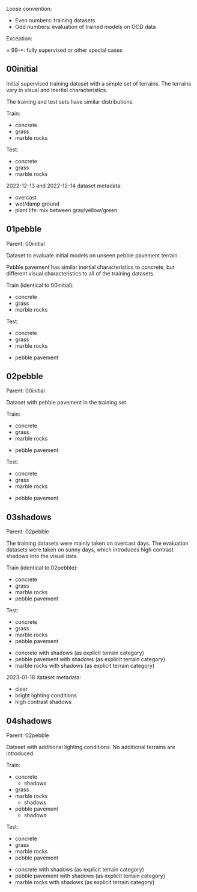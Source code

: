 Loose convention:

- Even numbers: training datasets
- Odd numbers: evaluation of trained models on OOD data

Exception:

= 99-*: fully supervised or other special cases

## 00initial

Initial supervised training dataset with a simple set of terrains. The terrains
vary in visual and inertial characteristics.

The training and test sets have similar distributions.

Train:
+ concrete
+ grass
+ marble rocks

Test:
+ concrete
+ grass
+ marble rocks

2022-12-13 and 2022-12-14 dataset metadata:
- overcast
- wet/damp ground
- plant life: mix between gray/yellow/green

## 01pebble

Parent: 00initial

Dataset to evaluate initial models on unseen pebble pavement terrain.

Pebble pavement has similar inertial characteristics to concrete, but different
visual characteristics to all of the training datasets.

Train (identical to 00initial):
* concrete
* grass
* marble rocks

Test:
* concrete
* grass
* marble rocks
+ pebble pavement

## 02pebble

Parent: 00initial

Dataset with pebble pavement in the training set.

Train:
* concrete
* grass
* marble rocks
+ pebble pavement

Test:
* concrete
* grass
* marble rocks
+ pebble pavement

## 03shadows

Parent: 02pebble

The training datasets were mainly taken on overcast days. The evaluation
datasets were taken on sunny days, which introduces high contrast shadows into
the visual data.

Train (identical to 02pebble):
* concrete
* grass
* marble rocks
* pebble pavement

Test:
* concrete
* grass
* marble rocks
* pebble pavement
+ concrete with shadows             (as explicit terrain category)
+ pebble pavement with shadows      (as explicit terrain category)
+ marble rocks with shadows         (as explicit terrain category)

2023-01-18 dataset metadata:
- clear
- bright lighting conditions
- high contrast shadows

## 04shadows

Parent: 02pebble

Dataset with additional lighting conditions. No additional terrains are
introduced.

Train:
* concrete
  + shadows
* grass
* marble rocks
  + shadows
* pebble pavement
  + shadows

Test:
* concrete
* grass
* marble rocks
* pebble pavement
+ concrete with shadows             (as explicit terrain category)
+ pebble pavement with shadows      (as explicit terrain category)
+ marble rocks with shadows         (as explicit terrain category)
